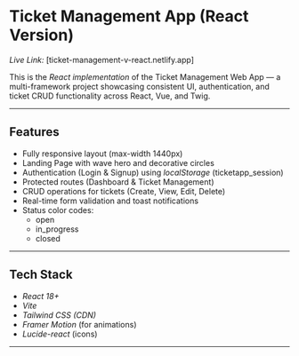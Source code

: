 #  Ticket Management App (React Version)

*Live Link:* [ticket-management-v-react.netlify.app] 

This is the *React implementation* of the Ticket Management Web App — a multi-framework project showcasing consistent UI, authentication, and ticket CRUD functionality across React, Vue, and Twig.

---

##  Features

- Fully responsive layout (max-width 1440px)
- Landing Page with wave hero and decorative circles
- Authentication (Login & Signup) using *localStorage* (ticketapp_session)
- Protected routes (Dashboard & Ticket Management)
- CRUD operations for tickets (Create, View, Edit, Delete)
- Real-time form validation and toast notifications
- Status color codes:
  -  open
  -  in_progress
  -  closed

---

## Tech Stack

- *React 18+*
- *Vite*
- *Tailwind CSS (CDN)*
- *Framer Motion* (for animations)
- *Lucide-react* (icons)

---

